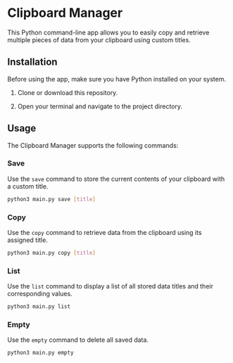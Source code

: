 # Clipboard Manager

This Python command-line app allows you to easily copy and retrieve multiple pieces of data from your clipboard using custom titles. 

## Installation

Before using the app, make sure you have Python installed on your system.

1. Clone or download this repository.

2. Open your terminal and navigate to the project directory.

## Usage

The Clipboard Manager supports the following commands:

### Save

Use the `save` command to store the current contents of your clipboard with a custom title.

```bash
python3 main.py save [title]
```

### Copy

Use the `copy` command to retrieve data from the clipboard using its assigned title.

```bash
python3 main.py copy [title]
```

### List

Use the `list` command to display a list of all stored data titles and their corresponding values.

```bash
python3 main.py list
```

### Empty

Use the `empty` command to delete all saved data.

```bash
python3 main.py empty
```